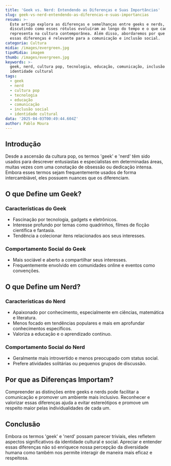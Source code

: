 ```yaml
---
title: 'Geek vs. Nerd: Entendendo as Diferenças e Suas Importâncias'
slug: geek-vs-nerd-entendendo-as-diferencas-e-suas-importancias
resumo: >-
  Este artigo explora as diferenças e semelhanças entre geeks e nerds,
  discutindo como esses rótulos evoluíram ao longo do tempo e o que cada um
  representa na cultura contemporânea. Além disso, abordaremos por que entender
  essas diferenças é relevante para a comunicação e inclusão social.
categoria: Cultura
midia: /images/evergreen.jpg
tipoMidia: imagem
thumb: /images/evergreen.jpg
keywords: >-
  geek, nerd, cultura pop, tecnologia, educação, comunicação, inclusão social,
  identidade cultural
tags:
  - geek
  - nerd
  - cultura pop
  - tecnologia
  - educação
  - comunicação
  - inclusão social
  - identidade cultural
data: '2025-04-03T00:49:44.604Z'
author: Pablo Moura
---
```


## Introdução
Desde a ascensão da cultura pop, os termos 'geek' e 'nerd' têm sido usados para descrever entusiastas e especialistas em determinadas áreas, muitas vezes com uma conotação de obsessão ou dedicação intensa. Embora esses termos sejam frequentemente usados de forma intercambiável, eles possuem nuances que os diferenciam.

## O que Define um Geek?
### Características do Geek
- Fascinação por tecnologia, gadgets e eletrônicos.
- Interesse profundo por temas como quadrinhos, filmes de ficção científica e fantasia.
- Tendência a colecionar itens relacionados aos seus interesses.
### Comportamento Social do Geek
- Mais sociável e aberto a compartilhar seus interesses.
- Frequentemente envolvido em comunidades online e eventos como convenções.

## O que Define um Nerd?
### Características do Nerd
- Apaixonado por conhecimento, especialmente em ciências, matemática e literatura.
- Menos focado em tendências populares e mais em aprofundar conhecimentos específicos.
- Valoriza a educação e o aprendizado contínuo.
### Comportamento Social do Nerd
- Geralmente mais introvertido e menos preocupado com status social.
- Prefere atividades solitárias ou pequenos grupos de discussão.

## Por que as Diferenças Importam?
Compreender as distinções entre geeks e nerds pode facilitar a comunicação e promover um ambiente mais inclusivo. Reconhecer e valorizar essas diferenças ajuda a evitar estereótipos e promove um respeito maior pelas individualidades de cada um.

## Conclusão
Embora os termos 'geek' e 'nerd' possam parecer triviais, eles refletem aspectos significativos da identidade cultural e social. Apreciar e entender essas diferenças não só enriquece nossa percepção da diversidade humana como também nos permite interagir de maneira mais eficaz e respeitosa.
